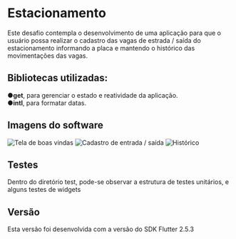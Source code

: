 # Estacionamento

Este desafio contempla o desenvolvimento de uma aplicação para que o usuário possa realizar o cadastro das vagas de estrada / saída do estacionamento informando a placa e mantendo o histórico das movimentações das vagas. 

## Bibliotecas utilizadas:

●**get**, para gerenciar o estado e reatividade da aplicação.  
●**intl**, para formatar datas.  


## Imagens do software
![Tela de boas vindas](https://i.ibb.co/ygStvvx/1.gif)
![Cadastro de entrada / saída](https://i.ibb.co/zrk8q7g/2.gif)
![Histórico](https://i.ibb.co/TcP12cK/3.gif)


## Testes
Dentro do diretório test, pode-se observar a estrutura de testes unitários, e alguns testes de widgets


## Versão
Esta versão foi desenvolvida com a versão do SDK Flutter 2.5.3 